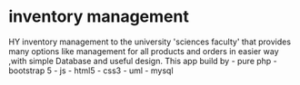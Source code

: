# inventory management
 
HY inventory management to the university 'sciences faculty' that provides many options like management for all products and orders
in easier way ,with simple Database and useful design.
This app build by 
                   - pure php
                   - bootstrap 5
                   - js
                   - html5
                   - css3
                   - uml
                   - mysql
